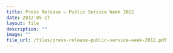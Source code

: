 ```yaml
---
title: Press Release – Public Service Week 2012
date: 2012-05-17
layout: file
description: ""
image: ""
file_url: /files/press-release-public-service-week-2012.pdf
---
```

